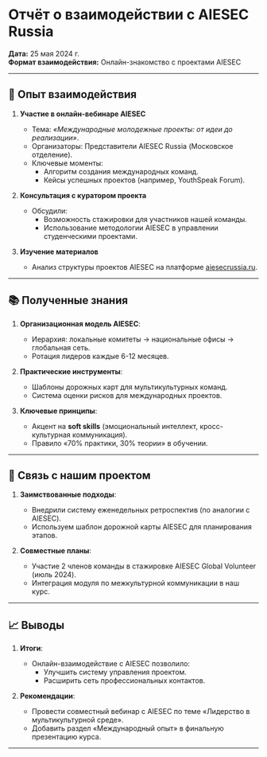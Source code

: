 # Отчёт о взаимодействии с AIESEC Russia  
**Дата:** 25 мая 2024 г.  
**Формат взаимодействия:** Онлайн-знакомство с проектами AIESEC  

---

## 🎯 Опыт взаимодействия  
1. **Участие в онлайн-вебинаре AIESEC**  
   - Тема: *«Международные молодежные проекты: от идеи до реализации»*.  
   - Организаторы: Представители AIESEC Russia (Московское отделение).  
   - Ключевые моменты:  
     - Алгоритм создания международных команд.  
     - Кейсы успешных проектов (например, YouthSpeak Forum).  

2. **Консультация с куратором проекта**  
   - Обсудили:  
     - Возможность стажировки для участников нашей команды.  
     - Использование методологии AIESEC в управлении студенческими проектами.  

3. **Изучение материалов**  
   - Анализ структуры проектов AIESEC на платформе [aiesecrussia.ru](https://aiesecrussia.ru).  

---

## 📚 Полученные знания  
1. **Организационная модель AIESEC**:  
   - Иерархия: локальные комитеты → национальные офисы → глобальная сеть.  
   - Ротация лидеров каждые 6-12 месяцев.  

2. **Практические инструменты**:  
   - Шаблоны дорожных карт для мультикультурных команд.  
   - Система оценки рисков для международных проектов.  

3. **Ключевые принципы**:  
   - Акцент на **soft skills** (эмоциональный интеллект, кросс-культурная коммуникация).  
   - Правило «70% практики, 30% теории» в обучении.  

---

## 🔗 Связь с нашим проектом  
1. **Заимствованные подходы**:  
   - Внедрили систему еженедельных ретроспектив (по аналогии с AIESEC).  
   - Используем шаблон дорожной карты AIESEC для планирования этапов.  

2. **Совместные планы**:  
   - Участие 2 членов команды в стажировке AIESEC Global Volunteer (июль 2024).  
   - Интеграция модуля по межкультурной коммуникации в наш курс.  

---

## 📈 Выводы  
1. **Итоги**:  
   - Онлайн-взаимодействие с AIESEC позволило:  
     - Улучшить систему управления проектом.  
     - Расширить сеть профессиональных контактов.  

2. **Рекомендации**:  
   - Провести совместный вебинар с AIESEC по теме «Лидерство в мультикультурной среде».  
   - Добавить раздел «Международный опыт» в финальную презентацию курса.  

---
